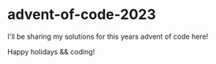 ﻿# advent-of-code-2023

I'll be sharing my solutions for this years advent of code here!

Happy holidays && coding!

